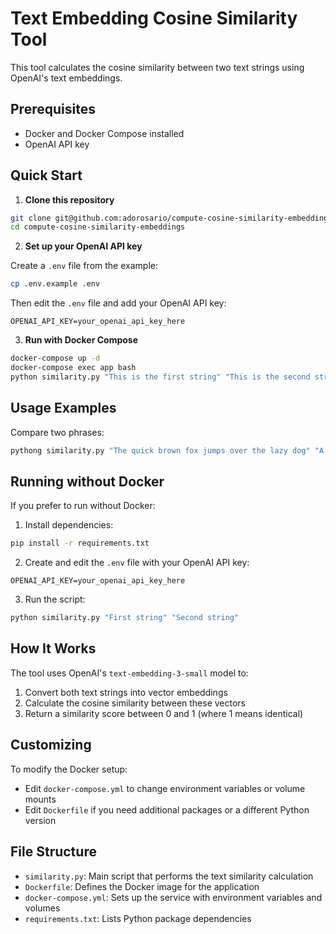 # Text Embedding Cosine Similarity Tool

This tool calculates the cosine similarity between two text strings using OpenAI's text embeddings.

## Prerequisites

- Docker and Docker Compose installed
- OpenAI API key

## Quick Start

1. **Clone this repository**

```bash
git clone git@github.com:adorosario/compute-cosine-similarity-embeddings.git
cd compute-cosine-similarity-embeddings
```

2. **Set up your OpenAI API key**

Create a `.env` file from the example:
```bash
cp .env.example .env
```

Then edit the `.env` file and add your OpenAI API key:
```
OPENAI_API_KEY=your_openai_api_key_here
```

3. **Run with Docker Compose**

```bash
docker-compose up -d
docker-compose exec app bash
python similarity.py "This is the first string" "This is the second string"
```

## Usage Examples

Compare two phrases:
```bash
pythong similarity.py "The quick brown fox jumps over the lazy dog" "A fast auburn fox leaps above the sleepy canine"
```

## Running without Docker

If you prefer to run without Docker:

1. Install dependencies:
```bash
pip install -r requirements.txt
```

2. Create and edit the `.env` file with your OpenAI API key:
```
OPENAI_API_KEY=your_openai_api_key_here
```

3. Run the script:
```bash
python similarity.py "First string" "Second string"
```

## How It Works

The tool uses OpenAI's `text-embedding-3-small` model to:
1. Convert both text strings into vector embeddings
2. Calculate the cosine similarity between these vectors
3. Return a similarity score between 0 and 1 (where 1 means identical)

## Customizing

To modify the Docker setup:
- Edit `docker-compose.yml` to change environment variables or volume mounts
- Edit `Dockerfile` if you need additional packages or a different Python version

## File Structure

- `similarity.py`: Main script that performs the text similarity calculation
- `Dockerfile`: Defines the Docker image for the application
- `docker-compose.yml`: Sets up the service with environment variables and volumes
- `requirements.txt`: Lists Python package dependencies
